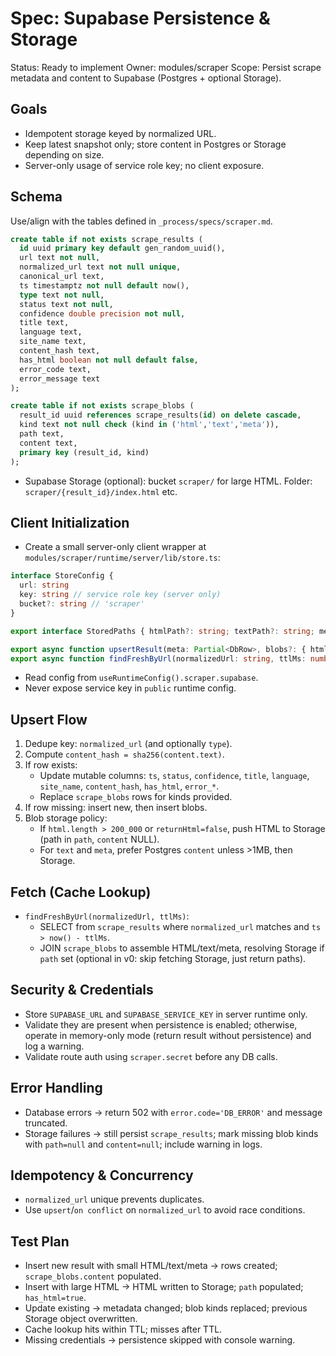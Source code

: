 # Spec: Supabase Persistence & Storage

Status: Ready to implement
Owner: modules/scraper
Scope: Persist scrape metadata and content to Supabase (Postgres + optional Storage).

## Goals
- Idempotent storage keyed by normalized URL.
- Keep latest snapshot only; store content in Postgres or Storage depending on size.
- Server-only usage of service role key; no client exposure.

## Schema

Use/align with the tables defined in `_process/specs/scraper.md`.

```sql
create table if not exists scrape_results (
  id uuid primary key default gen_random_uuid(),
  url text not null,
  normalized_url text not null unique,
  canonical_url text,
  ts timestamptz not null default now(),
  type text not null,
  status text not null,
  confidence double precision not null,
  title text,
  language text,
  site_name text,
  content_hash text,
  has_html boolean not null default false,
  error_code text,
  error_message text
);

create table if not exists scrape_blobs (
  result_id uuid references scrape_results(id) on delete cascade,
  kind text not null check (kind in ('html','text','meta')),
  path text,
  content text,
  primary key (result_id, kind)
);
```

- Supabase Storage (optional): bucket `scraper/` for large HTML. Folder: `scraper/{result_id}/index.html` etc.

## Client Initialization

- Create a small server-only client wrapper at `modules/scraper/runtime/server/lib/store.ts`:

```ts
interface StoreConfig {
  url: string
  key: string // service role key (server only)
  bucket?: string // 'scraper'
}

export interface StoredPaths { htmlPath?: string; textPath?: string; metaPath?: string }

export async function upsertResult(meta: Partial<DbRow>, blobs?: { html?: string; text?: string; meta?: any }): Promise<{ id: string; paths?: StoredPaths }>
export async function findFreshByUrl(normalizedUrl: string, ttlMs: number): Promise<DbJoined | null>
```

- Read config from `useRuntimeConfig().scraper.supabase`.
- Never expose service key in `public` runtime config.

## Upsert Flow

1) Dedupe key: `normalized_url` (and optionally `type`).
2) Compute `content_hash = sha256(content.text)`.
3) If row exists:
   - Update mutable columns: `ts`, `status`, `confidence`, `title`, `language`, `site_name`, `content_hash`, `has_html`, `error_*`.
   - Replace `scrape_blobs` rows for kinds provided.
4) If row missing: insert new, then insert blobs.
5) Blob storage policy:
   - If `html.length > 200_000` or `returnHtml=false`, push HTML to Storage (path in `path`, `content` NULL).
   - For `text` and `meta`, prefer Postgres `content` unless >1MB, then Storage.

## Fetch (Cache Lookup)

- `findFreshByUrl(normalizedUrl, ttlMs)`:
  - SELECT from `scrape_results` where `normalized_url` matches and `ts > now() - ttlMs`.
  - JOIN `scrape_blobs` to assemble HTML/text/meta, resolving Storage if `path` set (optional in v0: skip fetching Storage, just return paths).

## Security & Credentials

- Store `SUPABASE_URL` and `SUPABASE_SERVICE_KEY` in server runtime only.
- Validate they are present when persistence is enabled; otherwise, operate in memory-only mode (return result without persistence) and log a warning.
- Validate route auth using `scraper.secret` before any DB calls.

## Error Handling

- Database errors → return 502 with `error.code='DB_ERROR'` and message truncated.
- Storage failures → still persist `scrape_results`; mark missing blob kinds with `path=null` and `content=null`; include warning in logs.

## Idempotency & Concurrency

- `normalized_url` unique prevents duplicates.
- Use `upsert`/`on conflict` on `normalized_url` to avoid race conditions.

## Test Plan

- Insert new result with small HTML/text/meta → rows created; `scrape_blobs.content` populated.
- Insert with large HTML → HTML written to Storage; `path` populated; `has_html=true`.
- Update existing → metadata changed; blob kinds replaced; previous Storage object overwritten.
- Cache lookup hits within TTL; misses after TTL.
- Missing credentials → persistence skipped with console warning.

